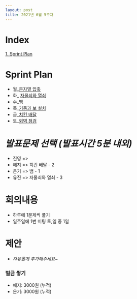 ```yaml
---
layout: post
title: 2021년 6월 5주차
---
```


# Index

[1. Sprint Plan](#Sprint-Plan)



# Sprint Plan

- 월_[문자열 압축](https://programmers.co.kr/learn/courses/30/lessons/60057) 
- 화_ [자물쇠와 열쇠](https://programmers.co.kr/learn/courses/30/lessons/60059)
- 수_[뱀](https://www.acmicpc.net/problem/3190)
- 목_[기둥과 보 설치](https://programmers.co.kr/learn/courses/30/lessons/60061)
- 금_[치킨 배달](https://www.acmicpc.net/problem/15686)
- 토_[외벽 점검](https://programmers.co.kr/learn/courses/30/lessons/60062)



# _발표문제 선택 (발표시간 5분 내외)_

- 진영 => 
- 애지 => 치킨 배달 - 2
- 은기 => 뱀 - 1
- 유진 => 자물쇠와 열쇠 - 3



# 회의내용

- 하루에 1문제씩 풀기
- 일주일에 1번 미팅 토,일 중 1일



# 제안

- _자유롭게 추가해주세요~_



### 벌금 쌓기

- 애지: 3000원 (누적)
- 은기: 3000원 (누적)
